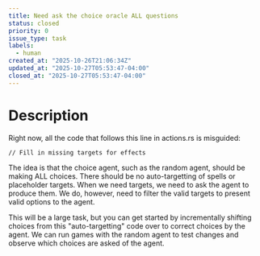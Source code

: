 ```yaml
---
title: Need ask the choice oracle ALL questions
status: closed
priority: 0
issue_type: task
labels:
  - human
created_at: "2025-10-26T21:06:34Z"
updated_at: "2025-10-27T05:53:47-04:00"
closed_at: "2025-10-27T05:53:47-04:00"
---
```


# Description

Right now, all the code that follows this line in actions.rs is misguided:

    // Fill in missing targets for effects

The idea is that the choice agent, such as the random agent, should be
making ALL choices.  There should be no auto-targetting of spells or
placeholder targets.  When we need targets, we need to ask the agent
to produce them. We do, however, need to filter the valid targets to
present valid options to the agent.

This will be a large task, but you can get started by incrementally
shifting choices from this "auto-targetting" code over to correct
choices by the agent.  We can run games with the random agent to test
changes and observe which choices are asked of the agent.
